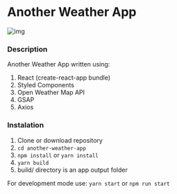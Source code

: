 # Another Weather App
![img](https://i.imgur.com/M9GnqHr.png)

### Description
Another Weather App written using:
1. React (create-react-app bundle)
2. Styled Components
3. Open Weather Map API
4. GSAP
5. Axios

### Instalation
1. Clone or download repository
2. ```cd another-weather-app```
3. ```npm install``` or ```yarn install```
4. ```yarn build``` 
5. build/ directory is an app output folder

For development mode use:
```yarn start``` or ```npm run start```


